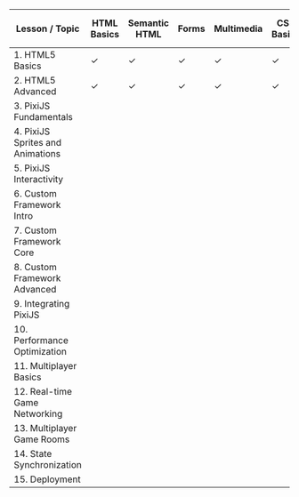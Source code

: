 | Lesson / Topic                    | HTML Basics | Semantic HTML | Forms | Multimedia | CSS Basics | PixiJS Basics | Sprites | Animation | Interactivity | Performance | Custom 1 | Custom 2 | Custom 3 | Custom 4 | Custom 5 | Socket.io Basics | Real-time Events | Room Management | State Sync | Scaling |
|-----------------------------------|-------------|---------------|-------|------------|------------|---------------|---------|-----------|---------------|-------------|----------|----------|----------|----------|----------|-------------------|------------------|-----------------|------------|---------|
| 1. HTML5 Basics                   | ✓           | ✓             | ✓     | ✓          | ✓          |               |         |           |               |             |          |          |          |          |          |                   |                  |                 |            |         |
| 2. HTML5 Advanced                 | ✓           | ✓             | ✓     | ✓          | ✓          |               |         |           |               |             |          |          |          |          |          |                   |                  |                 |            |         |
| 3. PixiJS Fundamentals            |             |               |       |            |            | ✓             | ✓       |           |               |             |          |          |          |          |          |                   |                  |                 |            |         |
| 4. PixiJS Sprites and Animations  |             |               |       |            |            | ✓             | ✓       | ✓         |               |             |          |          |          |          |          |                   |                  |                 |            |         |
| 5. PixiJS Interactivity           |             |               |       |            |            | ✓             |         |           | ✓             | ✓           |          |          |          |          |          |                   |                  |                 |            |         |
| 6. Custom Framework Intro         |             |               |       |            |            |               |         |           |               |             | ✓        |          |          |          |          |                   |                  |                 |            |         |
| 7. Custom Framework Core          |             |               |       |            |            |               |         |           |               |             | ✓        | ✓        |          |          |          |                   |                  |                 |            |         |
| 8. Custom Framework Advanced      |             |               |       |            |            |               |         |           |               |             |          | ✓        | ✓        |          |          |                   |                  |                 |            |         |
| 9. Integrating PixiJS             |             |               |       |            |            | ✓             | ✓       | ✓         | ✓             |             | ✓        | ✓        | ✓        |          |          |                   |                  |                 |            |         |
| 10. Performance Optimization      |             |               |       |            |            |               |         |           |               | ✓           |          |          | ✓        | ✓        | ✓        |                   |                  |                 |            |         |
| 11. Multiplayer Basics            |             |               |       |            |            |               |         |           |               |             |          |          |          |          |          | ✓                 | ✓                |                 |            |         |
| 12. Real-time Game Networking     |             |               |       |            |            |               |         |           |               |             |          |          |          |          |          | ✓                 | ✓                | ✓               |            |         |
| 13. Multiplayer Game Rooms        |             |               |       |            |            |               |         |           |               |             |          |          |          |          |          |                   | ✓                | ✓               | ✓          |         |
| 14. State Synchronization         |             |               |       |            |            |               |         |           |               | ✓           |          |          |          |          |          |                   |                  |                 | ✓          | ✓       |
| 15. Deployment         |             |               |       |            |            |               |         |           |               | ✓           |          |          |          |          |          |                   |                  |                 | ✓          | ✓       |